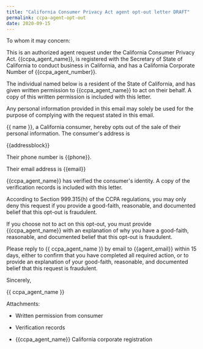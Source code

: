 ```yaml
---
title: "California Consumer Privacy Act agent opt-out letter DRAFT"
permalink: ccpa-agent-opt-out
date: 2020-09-15
---
```


To whom it may concern:

This is an authorized agent request under the
California Consumer Privacy Act.  {{ccpa_agent_name}},
is registered with the Secretary of State of
California to conduct business in California,
and has a California Corporate Number of
{{ccpa_agent_number}}.

The individual named below is a resident of the State
of California, and has given written permission to
{{ccpa_agent_name}} to act on their behalf. A copy of
this written permission is included with this letter.

Any personal information provided in this email may
solely be used for the purpose of complying with the
request stated in this email.

{{ name }}, a California consumer, hereby opts out of the
sale of their personal information.  The consumer's address is

{{addressblock}}

Their phone number is {{phone}}.

Their email address is {{email}}

{{ccpa_agent_name}} has verified the consumer's
identity. A copy of the verification records is
included with this letter.

According to Section 999.315(h) of the CCPA
regulations, you may only deny this request
if you provide a good-faith, reasonable, and
documented belief that this opt-out is fraudulent.

If you choose not to act on this opt-out, you must
provide {{ccpa_agent_name}} with an explanation of
why you have a good-faith, reasonable, and documented
belief that this opt-out is fraudulent.

Please reply to {{ ccpa_agent_name }} by email to
{{agent_email}} within 15 days, either to confirm
that you have completed all required action, or to
provide an explanation of your good-faith, reasonable,
and documented belief that this request is fraudulent.

Sincerely,

{{ ccpa_agent_name }}

Attachments:

 * Written permission from consumer

 * Verification records 

 * {{ccpa_agent_name}} California corporate registration
